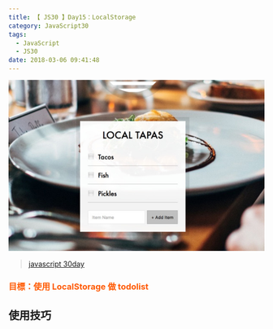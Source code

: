 ```yaml
---
title: 【 JS30 】Day15：LocalStorage
category: JavaScript30
tags:
  - JavaScript
  - JS30
date: 2018-03-06 09:41:48
---
```

![](/img/js30day/small14.jpg)

> [javascript 30day](https://javascript30.com/)

<!-- more -->

### <span style="color:#ff5900">目標：使用 LocalStorage 做 todolist</span>

## 使用技巧